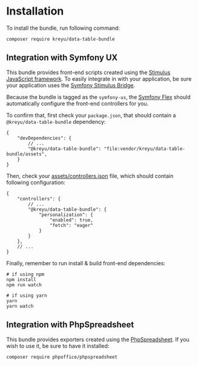 # Installation

To install the bundle, run following command:

```shell
composer require kreyu/data-table-bundle
```

## Integration with Symfony UX

This bundle provides front-end scripts created using the [Stimulus JavaScript framework](https://stimulus.hotwired.dev/).
To easily integrate in with your application, be sure your application uses the [Symfony Stimulus Bridge](https://github.com/symfony/stimulus-bridge).

Because the bundle is tagged as the `symfony-ux`, the [Symfony Flex](https://github.com/symfony/flex) should automatically configure the 
front-end controllers for you. 

To confirm that, first check your `package.json`, that should contain a `@kreyu/data-table-bundle` dependency:

```json5
{
    "devDependencies": {
        // ...
        "@kreyu/data-table-bundle": "file:vendor/kreyu/data-table-bundle/assets",
    }
}
```

Then, check your [assets/controllers.json](https://github.com/symfony/stimulus-bridge#the-controllersjson-file) file, which should contain following configuration:

```json5
{
    "controllers": {
        // ...
        "@kreyu/data-table-bundle": {
            "personalization": {
                "enabled": true,
                "fetch": "eager"
            }
        }
    },
    // ...
}
```

Finally, remember to run install & build front-end dependencies:

```shell
# if using npm
npm install
npm run watch

# if using yarn
yarn
yarn watch
```

## Integration with PhpSpreadsheet

This bundle provides exporters created using the [PhpSpreadsheet](https://phpspreadsheet.readthedocs.io/).
If you wish to use it, be sure to have it installed:

```shell
composer require phpoffice/phpspreadsheet
```
